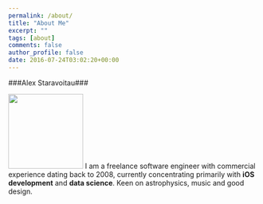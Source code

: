 ```yaml
---
permalink: /about/
title: "About Me"
excerpt: ""
tags: [about]
comments: false
author_profile: false
date: 2016-07-24T03:02:20+00:00
---
```


###Alex Staravoitau###

<img src="{{ site.url }}{{ site.baseurl }}/images/about-photo.jpg" alt="" class="image-left" style="width: 150px;"> I am a freelance software engineer with commercial experience dating back to 2008, currently concentrating primarily with **iOS development** and **data science**. Keen on astrophysics, music and good design.
